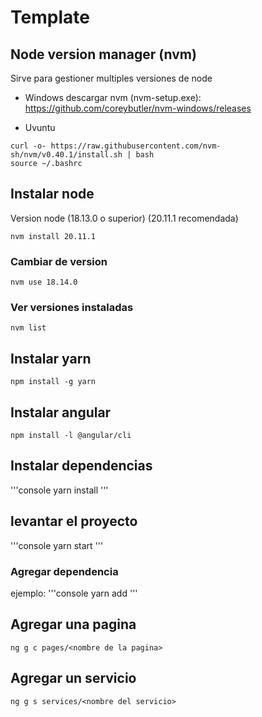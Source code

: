 # Template
## Node version manager (nvm)
Sirve para gestioner multiples versiones de node
* Windows
descargar nvm (nvm-setup.exe): https://github.com/coreybutler/nvm-windows/releases

* Uvuntu
```console
curl -o- https://raw.githubusercontent.com/nvm-sh/nvm/v0.40.1/install.sh | bash
source ~/.bashrc
```

## Instalar node
Version node (18.13.0 o superior) (20.11.1 recomendada)

```console
nvm install 20.11.1
```
### Cambiar de version

```console
nvm use 18.14.0
```

### Ver versiones instaladas
```
nvm list
```

## Instalar yarn
```console
npm install -g yarn
```

## Instalar angular
```console
npm install -l @angular/cli
```

## Instalar dependencias
'''console
yarn install
'''

## levantar el proyecto
'''console
yarn start
'''

### Agregar dependencia
ejemplo:
'''console
yarn add <dependensia>
'''

## Agregar una pagina
```console
ng g c pages/<nombre de la pagina>
```

## Agregar un servicio
```console
ng g s services/<nombre del servicio>
```